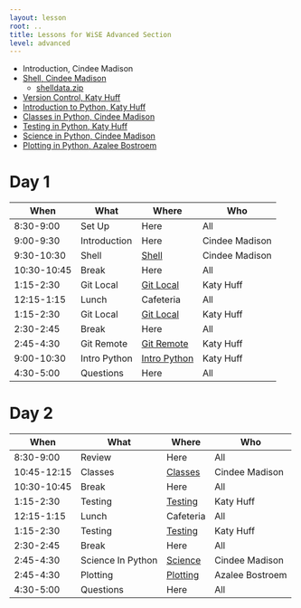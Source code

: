 ```yaml
---
layout: lesson
root: ..
title: Lessons for WiSE Advanced Section
level: advanced
---
```


<div class="toc" markdown="1">

- Introduction, Cindee Madison
- [Shell, Cindee Madison](shell/shell.html)
    - [shelldata.zip](shell/shelldata.zip)
- [Version Control, Katy Huff](git/git.html)
- [Introduction to Python, Katy Huff](py-intro/py-intro.html)
- [Classes in Python, Cindee Madison](py-classes/py-classes.html)
- [Testing in Python, Katy Huff](py-testing/py-testing.html)
- [Science in Python, Cindee Madison](py-scipy/py-scipy.html)
- [Plotting in Python, Azalee Bostroem](py-matplotlib/py-matplotlib.html)

# Day 1 
 
 | **When**       | **What**         | **Where**          | **Who** | 
 | -------------- | ---------------- | ------------------ | ------- |
 | 8:30-9:00      | Set Up           | Here               | All             |
 | 9:00-9:30      | Introduction     | Here               | Cindee Madison       |
 | 9:30-10:30     | Shell            | [Shell](shell/tutorial.html) | Cindee Madison |
 | 10:30-10:45    | Break            | Here               | All             |
 | 1:15-2:30      | Git Local        | [Git Local](git/local.html) | Katy Huff |
 | 12:15-1:15     | Lunch            | Cafeteria          | All |
 | 1:15-2:30      | Git Local        | [Git Local](git/local.html) | Katy Huff |
 | 2:30-2:45      | Break            | Here               | All |
 | 2:45-4:30      | Git Remote       | [Git Remote](git/remote.html) | Katy Huff |
 | 9:00-10:30     | Intro Python        | [Intro Python](py-intro/tutorial.html)  | Katy Huff |
 | 4:30-5:00      | Questions        | Here                | All | 


# Day 2 

 
 | **When**       | **What**            | **Where**          | **Who** | 
 | -------------- | ------------------- | ------------------ | ------- |
 | 8:30-9:00      | Review              |  Here     | All             |
 | 10:45-12:15    | Classes             | [Classes](py-classes/tutorial.html) | Cindee Madison |
 | 10:30-10:45    | Break               | Here      | All             |
 | 1:15-2:30      | Testing             | [Testing](py-testing/tutorial.html) | Katy Huff |
 | 12:15-1:15     | Lunch               | Cafeteria | All |
 | 1:15-2:30      | Testing             | [Testing](py-testing/tutorial.html) | Katy Huff |
 | 2:30-2:45      | Break               | Here      | All |
 | 2:45-4:30      | Science In Python   | [Science](py-scipy/tutorial.html) | Cindee Madison |
 | 2:45-4:30      | Plotting            | [Plotting](py-matplotlib/tutorial.html) | Azalee Bostroem|
 | 4:30-5:00      | Questions           | Here      | All |

</div>
